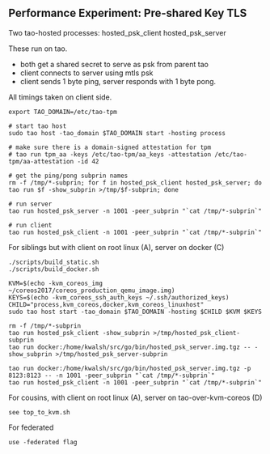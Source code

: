 Performance Experiment: Pre-shared Key TLS
------------------------------------------

Two tao-hosted processes:
 hosted_psk_client
 hosted_psk_server

These run on tao.
 - both get a shared secret to serve as psk from parent tao
 - client connects to server using mtls psk
 - client sends 1 byte ping, server responds with 1 byte pong.

All timings taken on client side.

    export TAO_DOMAIN=/etc/tao-tpm

    # start tao host
    sudo tao host -tao_domain $TAO_DOMAIN start -hosting process

    # make sure there is a domain-signed attestation for tpm
    # tao run tpm_aa -keys /etc/tao-tpm/aa_keys -attestation /etc/tao-tpm/aa-attestation -id 42

    # get the ping/pong subprin names
    rm -f /tmp/*-subprin; for f in hosted_psk_client hosted_psk_server; do tao run $f -show_subprin >/tmp/$f-subprin; done

    # run server
    tao run hosted_psk_server -n 1001 -peer_subprin "`cat /tmp/*-subprin`"

    # run client
    tao run hosted_psk_client -n 1001 -peer_subprin "`cat /tmp/*-subprin`"

For siblings but with client on root linux (A), server on docker (C)

    ./scripts/build_static.sh
    ./scripts/build_docker.sh

    KVM=$(echo -kvm_coreos_img ~/coreos2017/coreos_production_qemu_image.img)
    KEYS=$(echo -kvm_coreos_ssh_auth_keys ~/.ssh/authorized_keys)
    CHILD="process,kvm_coreos,docker,kvm_coreos_linuxhost"
    sudo tao host start -tao_domain $TAO_DOMAIN -hosting $CHILD $KVM $KEYS

    rm -f /tmp/*-subprin
    tao run hosted_psk_client -show_subprin >/tmp/hosted_psk_client-subprin
    tao run docker:/home/kwalsh/src/go/bin/hosted_psk_server.img.tgz -- -show_subprin >/tmp/hosted_psk_server-subprin

    tao run docker:/home/kwalsh/src/go/bin/hosted_psk_server.img.tgz -p 8123:8123 -- -n 1001 -peer_subprin "`cat /tmp/*-subprin`"
    tao run hosted_psk_client -n 1001 -peer_subprin "`cat /tmp/*-subprin`"

For cousins, with client on root linux (A), server on tao-over-kvm-coreos (D)

    see top_to_kvm.sh

For federated

    use -federated flag
